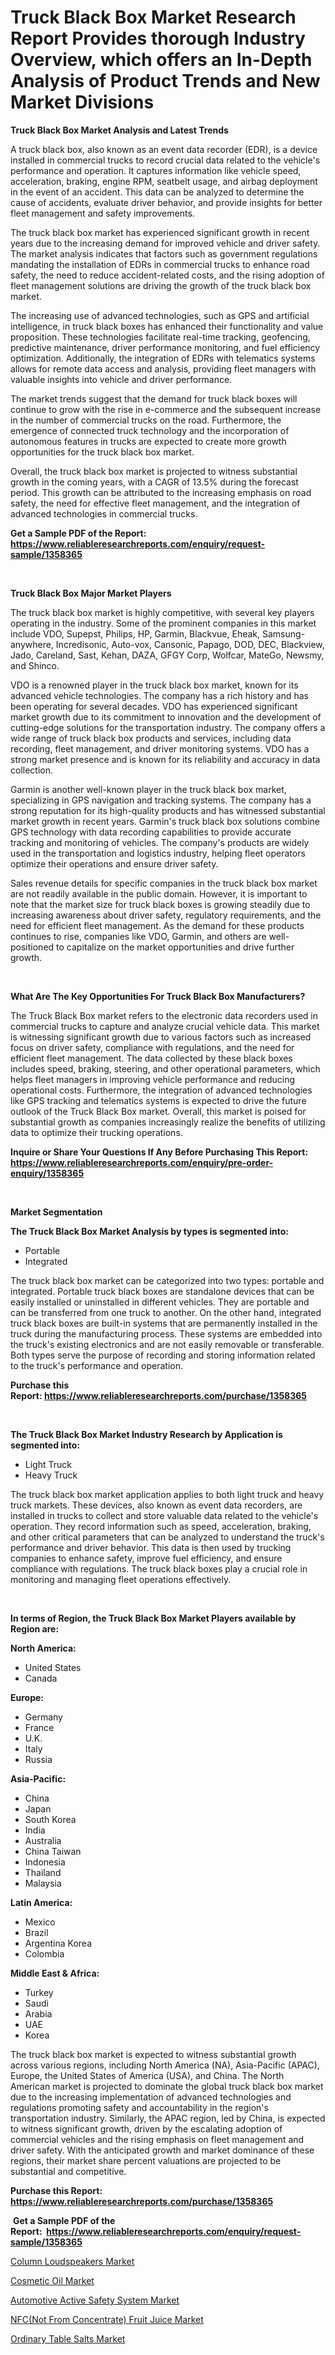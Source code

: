 <p><h1>Truck Black Box Market Research Report Provides thorough Industry Overview, which offers an In-Depth Analysis of Product Trends and New Market Divisions</h1></p><p><strong>Truck Black Box Market Analysis and Latest Trends</strong></p>
<p><p>A truck black box, also known as an event data recorder (EDR), is a device installed in commercial trucks to record crucial data related to the vehicle's performance and operation. It captures information like vehicle speed, acceleration, braking, engine RPM, seatbelt usage, and airbag deployment in the event of an accident. This data can be analyzed to determine the cause of accidents, evaluate driver behavior, and provide insights for better fleet management and safety improvements.</p><p>The truck black box market has experienced significant growth in recent years due to the increasing demand for improved vehicle and driver safety. The market analysis indicates that factors such as government regulations mandating the installation of EDRs in commercial trucks to enhance road safety, the need to reduce accident-related costs, and the rising adoption of fleet management solutions are driving the growth of the truck black box market.</p><p>The increasing use of advanced technologies, such as GPS and artificial intelligence, in truck black boxes has enhanced their functionality and value proposition. These technologies facilitate real-time tracking, geofencing, predictive maintenance, driver performance monitoring, and fuel efficiency optimization. Additionally, the integration of EDRs with telematics systems allows for remote data access and analysis, providing fleet managers with valuable insights into vehicle and driver performance.</p><p>The market trends suggest that the demand for truck black boxes will continue to grow with the rise in e-commerce and the subsequent increase in the number of commercial trucks on the road. Furthermore, the emergence of connected truck technology and the incorporation of autonomous features in trucks are expected to create more growth opportunities for the truck black box market.</p><p>Overall, the truck black box market is projected to witness substantial growth in the coming years, with a CAGR of 13.5% during the forecast period. This growth can be attributed to the increasing emphasis on road safety, the need for effective fleet management, and the integration of advanced technologies in commercial trucks.</p></p>
<p><strong>Get a Sample PDF of the Report:&nbsp; <a href="https://www.reliableresearchreports.com/enquiry/request-sample/1358365">https://www.reliableresearchreports.com/enquiry/request-sample/1358365</a></strong></p>
<p>&nbsp;</p>
<p><strong>Truck Black Box Major Market Players</strong></p>
<p><p>The truck black box market is highly competitive, with several key players operating in the industry. Some of the prominent companies in this market include VDO, Supepst, Philips, HP, Garmin, Blackvue, Eheak, Samsung-anywhere, Incredisonic, Auto-vox, Cansonic, Papago, DOD, DEC, Blackview, Jado, Careland, Sast, Kehan, DAZA, GFGY Corp, Wolfcar, MateGo, Newsmy, and Shinco.</p><p>VDO is a renowned player in the truck black box market, known for its advanced vehicle technologies. The company has a rich history and has been operating for several decades. VDO has experienced significant market growth due to its commitment to innovation and the development of cutting-edge solutions for the transportation industry. The company offers a wide range of truck black box products and services, including data recording, fleet management, and driver monitoring systems. VDO has a strong market presence and is known for its reliability and accuracy in data collection.</p><p>Garmin is another well-known player in the truck black box market, specializing in GPS navigation and tracking systems. The company has a strong reputation for its high-quality products and has witnessed substantial market growth in recent years. Garmin's truck black box solutions combine GPS technology with data recording capabilities to provide accurate tracking and monitoring of vehicles. The company's products are widely used in the transportation and logistics industry, helping fleet operators optimize their operations and ensure driver safety.</p><p>Sales revenue details for specific companies in the truck black box market are not readily available in the public domain. However, it is important to note that the market size for truck black boxes is growing steadily due to increasing awareness about driver safety, regulatory requirements, and the need for efficient fleet management. As the demand for these products continues to rise, companies like VDO, Garmin, and others are well-positioned to capitalize on the market opportunities and drive further growth.</p></p>
<p>&nbsp;</p>
<p><strong>What Are The Key Opportunities For Truck Black Box Manufacturers?</strong></p>
<p><p>The Truck Black Box market refers to the electronic data recorders used in commercial trucks to capture and analyze crucial vehicle data. This market is witnessing significant growth due to various factors such as increased focus on driver safety, compliance with regulations, and the need for efficient fleet management. The data collected by these black boxes includes speed, braking, steering, and other operational parameters, which helps fleet managers in improving vehicle performance and reducing operational costs. Furthermore, the integration of advanced technologies like GPS tracking and telematics systems is expected to drive the future outlook of the Truck Black Box market. Overall, this market is poised for substantial growth as companies increasingly realize the benefits of utilizing data to optimize their trucking operations.</p></p>
<p><strong>Inquire or Share Your Questions If Any Before Purchasing This Report: <a href="https://www.reliableresearchreports.com/enquiry/pre-order-enquiry/1358365">https://www.reliableresearchreports.com/enquiry/pre-order-enquiry/1358365</a></strong></p>
<p>&nbsp;</p>
<p><strong>Market Segmentation</strong></p>
<p><strong>The Truck Black Box Market Analysis by types is segmented into:</strong></p>
<p><ul><li>Portable</li><li>Integrated</li></ul></p>
<p><p>The truck black box market can be categorized into two types: portable and integrated. Portable truck black boxes are standalone devices that can be easily installed or uninstalled in different vehicles. They are portable and can be transferred from one truck to another. On the other hand, integrated truck black boxes are built-in systems that are permanently installed in the truck during the manufacturing process. These systems are embedded into the truck's existing electronics and are not easily removable or transferable. Both types serve the purpose of recording and storing information related to the truck's performance and operation.</p></p>
<p><strong>Purchase this Report:&nbsp;<a href="https://www.reliableresearchreports.com/purchase/1358365">https://www.reliableresearchreports.com/purchase/1358365</a></strong></p>
<p>&nbsp;</p>
<p><strong>The Truck Black Box Market Industry Research by Application is segmented into:</strong></p>
<p><ul><li>Light Truck</li><li>Heavy Truck</li></ul></p>
<p><p>The truck black box market application applies to both light truck and heavy truck markets. These devices, also known as event data recorders, are installed in trucks to collect and store valuable data related to the vehicle's operation. They record information such as speed, acceleration, braking, and other critical parameters that can be analyzed to understand the truck's performance and driver behavior. This data is then used by trucking companies to enhance safety, improve fuel efficiency, and ensure compliance with regulations. The truck black boxes play a crucial role in monitoring and managing fleet operations effectively.</p></p>
<p>&nbsp;</p>
<p><strong>In terms of Region, the Truck Black Box Market Players available by Region are:</strong></p>
<p>
    <p> <strong> North America: </strong>
        <ul>
            <li>United States</li>
            <li>Canada</li>
        </ul>
        </p> 
    <p> <strong> Europe: </strong>
        <ul>
            <li>Germany</li>
            <li>France</li>
            <li>U.K.</li>
            <li>Italy</li>
            <li>Russia</li>
        </ul>
        </p> 
    <p> <strong> Asia-Pacific: </strong>
        <ul>
            <li>China</li>
            <li>Japan</li>
            <li>South Korea</li>
            <li>India</li>
            <li>Australia</li>
            <li>China Taiwan</li>
            <li>Indonesia</li>
            <li>Thailand</li>
            <li>Malaysia</li>
        </ul>
        </p> 
    <p> <strong> Latin America: </strong>
        <ul>
            <li>Mexico</li>
            <li>Brazil</li>
            <li>Argentina Korea</li>
            <li>Colombia</li>
        </ul>
        </p> 
    <p> <strong> Middle East & Africa: </strong>
        <ul>
            <li>Turkey</li>
            <li>Saudi</li>
            <li>Arabia</li>
            <li>UAE</li>
            <li>Korea</li>
        </ul>
    </p>
    </p>
<p><p>The truck black box market is expected to witness substantial growth across various regions, including North America (NA), Asia-Pacific (APAC), Europe, the United States of America (USA), and China. The North American market is projected to dominate the global truck black box market due to the increasing implementation of advanced technologies and regulations promoting safety and accountability in the region's transportation industry. Similarly, the APAC region, led by China, is expected to witness significant growth, driven by the escalating adoption of commercial vehicles and the rising emphasis on fleet management and driver safety. With the anticipated growth and market dominance of these regions, their market share percent valuations are projected to be substantial and competitive.</p></p>
<p><strong>Purchase this Report: <a href="https://www.reliableresearchreports.com/purchase/1358365">https://www.reliableresearchreports.com/purchase/1358365</a></strong></p>
<p>&nbsp;<strong>Get a Sample PDF of the Report:&nbsp;&nbsp;<a href="https://www.reliableresearchreports.com/enquiry/request-sample/1358365">https://www.reliableresearchreports.com/enquiry/request-sample/1358365</a></strong></p>
<p><strong></strong></p>
<p><p><a href="https://medium.com/@carolynfuller1997/column-loudspeakers-market-insight-market-trends-growth-forecasted-from-2023-to-2030-0635582c1b0d">Column Loudspeakers Market</a></p><p><a href="https://medium.com/@digitaldiviner12/cosmetic-oil-market-trends-forecast-and-competitive-analysis-to-2030-c56a8dff8f1e">Cosmetic Oil Market</a></p><p><a href="https://github.com/kuntayevaz/Market-Research-Report-List-1/blob/main/automotive-active-safety-system-market.md">Automotive Active Safety System Market</a></p><p><a href="https://www.linkedin.com/pulse/nfcnot-from-concentrate-fruit-juice-market-share-amp-new-trends-ffrxe/">NFC(Not From Concentrate) Fruit Juice Market</a></p><p><a href="https://www.linkedin.com/pulse/ordinary-table-salts-market-challenges-opportunities-growth-22eke/">Ordinary Table Salts Market</a></p></p>